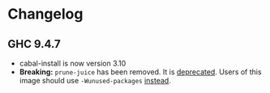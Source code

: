 
# Changelog

## GHC 9.4.7

* cabal-install is now version 3.10
* **Breaking:** `prune-juice` has been removed. It is [deprecated](https://github.com/dfithian/prune-juice#readme).
  Users of this image should use `-Wunused-packages` [instead](https://downloads.haskell.org/~ghc/9.4.7/docs/users_guide/using-warnings.html?highlight=wunused%20packages#ghc-flag--Wunused-packages).
